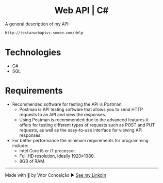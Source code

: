 <h1 align="center">Web API | C#</h1>

<p>
    A general description of my API:
</p>

```bash 
http://testarwebapivc.somee.com/Help
```
    
# Technologies
- C#
- SQL

# Requirements
- Recommended software for testing the API is Postman.
    - Postman is API testing software that allows you to send HTTP requests to an API and view the responses.
    - Using Postman is recommended due to the advanced features it offers for testing different types of requests such as POST and PUT requests, as well as the easy-to-use interface for viewing API responses.
- For better performance the minimum requirements for programming include: 
    - Intel Core i5 or i7 processor. 
    - Full HD resolution, ideally 1920×1080. 
    - 8GB of RAM.

---
Made with 💜 by Vítor Conceição ▶ [See my LinkdIn](https://www.linkedin.com/in/v%C3%ADtor-concei%C3%A7%C3%A3o-707404227/)
